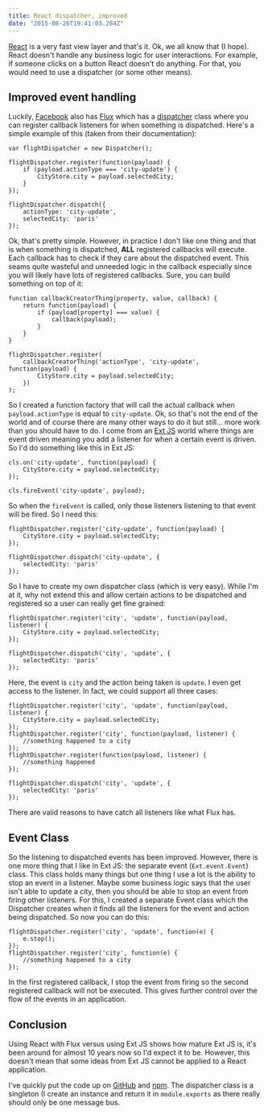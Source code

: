 ```yaml
---
title: React dispatcher, improved
date: "2015-08-26T19:41:03.284Z"
---
```


[React](https://facebook.github.io/react/) is a very fast view layer and that's it. Ok, we all know that (I hope). React doesn't handle any business logic for user interactions. For example, if someone clicks on a button React doesn't do anything. For that, you would need to use a dispatcher (or some other means).

## Improved event handling

Luckily, [Facebook](https://www.facebook.com/) also has [Flux](https://facebook.github.io/flux/) which has a [dispatcher](https://facebook.github.io/flux/docs/dispatcher.html#content) class where you can register callback listeners for when something is dispatched. Here's a simple example of this (taken from their documentation):

    var flightDispatcher = new Dispatcher();

    flightDispatcher.register(function(payload) {
        if (payload.actionType === 'city-update') {
            CityStore.city = payload.selectedCity;
        }
    });

    flightDispatcher.dispatch({
        actionType: 'city-update',
        selectedCity: 'paris'
    });

Ok, that's pretty simple. However, in practice I don't like one thing and that is when something is dispatched, **ALL** registered callbacks will execute. Each callback has to check if they care about the dispatched event. This seams quite wasteful and unneeded logic in the callback especially since you will likely have lots of registered callbacks. Sure, you can build something on top of it:

    function callbackCreatorThing(property, value, callback) {
        return function(payload) {
            if (payload[property] === value) {
                callback(payload);
            }
        }
    }

    flightDispatcher.register(
        callbackCreatorThing('actionType', 'city-update', function(payload) {
            CityStore.city = payload.selectedCity;
        })
    );

So I created a function factory that will call the actual callback when `payload.actionType` is equal to `city-update`. Ok, so that's not the end of the world and of course there are many other ways to do it but still... more work than you should have to do. I come from an [Ext JS](https://www.sencha.com/products/extjs/) world where things are event driven meaning you add a listener for when a certain event is driven. So I'd do something like this in Ext JS:

    cls.on('city-update', function(payload) {
        CityStore.city = payload.selectedCity;
    });

    cls.fireEvent('city-update', payload);

So when the `fireEvent` is called, only those listeners listening to that event will be fired. So I need this:

    flightDispatcher.register('city-update', function(payload) {
        CityStore.city = payload.selectedCity;
    });

    flightDispatcher.dispatch('city-update', {
        selectedCity: 'paris'
    });

So I have to create my own dispatcher class (which is very easy). While I'm at it, why not extend this and allow certain actions to be dispatched and registered so a user can really get fine grained:

    flightDispatcher.register('city', 'update', function(payload, listener) {
        CityStore.city = payload.selectedCity;
    });

    flightDispatcher.dispatch('city', 'update', {
        selectedCity: 'paris'
    });

Here, the event is `city` and the action being taken is `update`. I even get access to the listener. In fact, we could support all three cases:

    flightDispatcher.register('city', 'update', function(payload, listener) {
        CityStore.city = payload.selectedCity;
    });
    flightDispatcher.register('city', function(payload, listener) {
        //something happened to a city
    });
    flightDispatcher.register(function(payload, listener) {
        //something happened
    });

    flightDispatcher.dispatch('city', 'update', {
        selectedCity: 'paris'
    });

There are valid reasons to have catch all listeners like what Flux has.

## Event Class

So the listening to dispatched events has been improved. However, there is one more thing that I like in Ext JS: the separate event (`Ext.event.Event`) class. This class holds many things but one thing I use a lot is the ability to stop an event in a listener. Maybe some business logic says that the user isn't able to update a city, then you should be able to stop an event from firing other listeners. For this, I created a separate Event class which the Dispatcher creates when it finds all the listeners for the event and action being dispatched. So now you can do this:

    flightDispatcher.register('city', 'update', function(e) {
        e.stop();
    });
    flightDispatcher.register('city', function(e) {
        //something happened to a city
    });

In the first registered callback, I stop the event from firing so the second registered callback will not be executed. This gives further control over the flow of the events in an application.

## Conclusion

Using React with Flux versus using Ext JS shows how mature Ext JS is, it's been around for almost 10 years now so I'd expect it to be. However, this doesn't mean that some ideas from Ext JS cannot be applied to a React application.

I've quickly put the code up on [GitHub](https://github.com/mitchellsimoens/react-idispatcher) and [npm](https://www.npmjs.com/package/react-idispatcher). The dispatcher class is a singleton (I create an instance and return it in `module.exports` as there really should only be one message bus.

